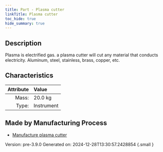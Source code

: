 ```yaml
---
title: Part - Plasma cutter
linkTitle: Plasma cutter
toc_hide: true
hide_summary: true
---
```


## Description
 Plasma is electrified gas. a plasma cutter will cut any material &#10;&#9;&#9;&#9;that conducts electricity. Aluminum, steel, stainless, brass, copper, etc.&#10;&#9;&#9;

## Characteristics

| Attribute      | Value |
|--------:|:------|
|Mass:|20.0 kg|
|Type:|Instrument|

## Made by Manufacturing Process

- [Manufacture plasma cutter](/docs/definitions/process/manufacture-plasma-cutter)



Version: pre-3.9.0 Generated on: 2024-12-28T13:30:57.2428854
{.small }

